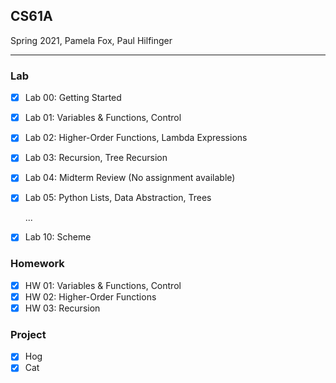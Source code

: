 ## CS61A 

Spring 2021, Pamela Fox, Paul Hilfinger 

---
### Lab
- [x] Lab 00: Getting Started
- [x] Lab 01: Variables & Functions, Control
- [x] Lab 02: Higher-Order Functions, Lambda Expressions
- [x] Lab 03: Recursion, Tree Recursion
- [x] Lab 04: Midterm Review (No assignment available)
- [x] Lab 05: Python Lists, Data Abstraction, Trees
  
  ...
- [x] Lab 10: Scheme
### Homework
- [x] HW 01: Variables & Functions, Control
- [x] HW 02: Higher-Order Functions
- [x] HW 03: Recursion

### Project
- [x] Hog
- [x] Cat